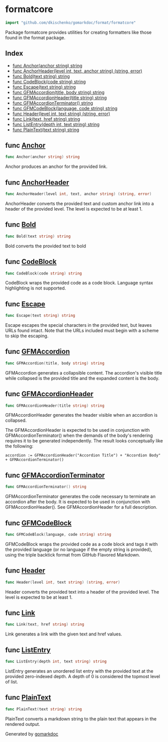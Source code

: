 <!-- Code generated by gomarkdoc. DO NOT EDIT -->

# formatcore

```go
import "github.com/dkischenko/gomarkdoc/format/formatcore"
```

Package formatcore provides utilities for creating formatters like those found in the format package.

## Index

- [func Anchor(anchor string) string](<#Anchor>)
- [func AnchorHeader(level int, text, anchor string) (string, error)](<#AnchorHeader>)
- [func Bold(text string) string](<#Bold>)
- [func CodeBlock(code string) string](<#CodeBlock>)
- [func Escape(text string) string](<#Escape>)
- [func GFMAccordion(title, body string) string](<#GFMAccordion>)
- [func GFMAccordionHeader(title string) string](<#GFMAccordionHeader>)
- [func GFMAccordionTerminator() string](<#GFMAccordionTerminator>)
- [func GFMCodeBlock(language, code string) string](<#GFMCodeBlock>)
- [func Header(level int, text string) (string, error)](<#Header>)
- [func Link(text, href string) string](<#Link>)
- [func ListEntry(depth int, text string) string](<#ListEntry>)
- [func PlainText(text string) string](<#PlainText>)


<a name="Anchor"></a>
## func [Anchor](<https://github.com/dkischenko/gomarkdoc/blob/master/format/formatcore/base.go#L49>)

```go
func Anchor(anchor string) string
```

Anchor produces an anchor for the provided link.

<a name="AnchorHeader"></a>
## func [AnchorHeader](<https://github.com/dkischenko/gomarkdoc/blob/master/format/formatcore/base.go#L58>)

```go
func AnchorHeader(level int, text, anchor string) (string, error)
```

AnchorHeader converts the provided text and custom anchor link into a header of the provided level. The level is expected to be at least 1.

<a name="Bold"></a>
## func [Bold](<https://github.com/dkischenko/gomarkdoc/blob/master/format/formatcore/base.go#L15>)

```go
func Bold(text string) string
```

Bold converts the provided text to bold

<a name="CodeBlock"></a>
## func [CodeBlock](<https://github.com/dkischenko/gomarkdoc/blob/master/format/formatcore/base.go#L25>)

```go
func CodeBlock(code string) string
```

CodeBlock wraps the provided code as a code block. Language syntax highlighting is not supported.

<a name="Escape"></a>
## func [Escape](<https://github.com/dkischenko/gomarkdoc/blob/master/format/formatcore/base.go#L151>)

```go
func Escape(text string) string
```

Escape escapes the special characters in the provided text, but leaves URLs found intact. Note that the URLs included must begin with a scheme to skip the escaping.

<a name="GFMAccordion"></a>
## func [GFMAccordion](<https://github.com/dkischenko/gomarkdoc/blob/master/format/formatcore/base.go#L119>)

```go
func GFMAccordion(title, body string) string
```

GFMAccordion generates a collapsible content. The accordion's visible title while collapsed is the provided title and the expanded content is the body.

<a name="GFMAccordionHeader"></a>
## func [GFMAccordionHeader](<https://github.com/dkischenko/gomarkdoc/blob/master/format/formatcore/base.go#L132>)

```go
func GFMAccordionHeader(title string) string
```

GFMAccordionHeader generates the header visible when an accordion is collapsed.

The GFMAccordionHeader is expected to be used in conjunction with GFMAccordionTerminator\(\) when the demands of the body's rendering requires it to be generated independently. The result looks conceptually like the following:

```
accordion := GFMAccordionHeader("Accordion Title") + "Accordion Body" + GFMAccordionTerminator()
```

<a name="GFMAccordionTerminator"></a>
## func [GFMAccordionTerminator](<https://github.com/dkischenko/gomarkdoc/blob/master/format/formatcore/base.go#L139>)

```go
func GFMAccordionTerminator() string
```

GFMAccordionTerminator generates the code necessary to terminate an accordion after the body. It is expected to be used in conjunction with GFMAccordionHeader\(\). See GFMAccordionHeader for a full description.

<a name="GFMCodeBlock"></a>
## func [GFMCodeBlock](<https://github.com/dkischenko/gomarkdoc/blob/master/format/formatcore/base.go#L44>)

```go
func GFMCodeBlock(language, code string) string
```

GFMCodeBlock wraps the provided code as a code block and tags it with the provided language \(or no language if the empty string is provided\), using the triple backtick format from GitHub Flavored Markdown.

<a name="Header"></a>
## func [Header](<https://github.com/dkischenko/gomarkdoc/blob/master/format/formatcore/base.go#L69>)

```go
func Header(level int, text string) (string, error)
```

Header converts the provided text into a header of the provided level. The level is expected to be at least 1.

<a name="Link"></a>
## func [Link](<https://github.com/dkischenko/gomarkdoc/blob/master/format/formatcore/base.go#L92>)

```go
func Link(text, href string) string
```

Link generates a link with the given text and href values.

<a name="ListEntry"></a>
## func [ListEntry](<https://github.com/dkischenko/gomarkdoc/blob/master/format/formatcore/base.go#L107>)

```go
func ListEntry(depth int, text string) string
```

ListEntry generates an unordered list entry with the provided text at the provided zero\-indexed depth. A depth of 0 is considered the topmost level of list.

<a name="PlainText"></a>
## func [PlainText](<https://github.com/dkischenko/gomarkdoc/blob/master/format/formatcore/base.go#L188>)

```go
func PlainText(text string) string
```

PlainText converts a markdown string to the plain text that appears in the rendered output.

Generated by [gomarkdoc](<https://github.com/dkischenko/gomarkdoc>)
